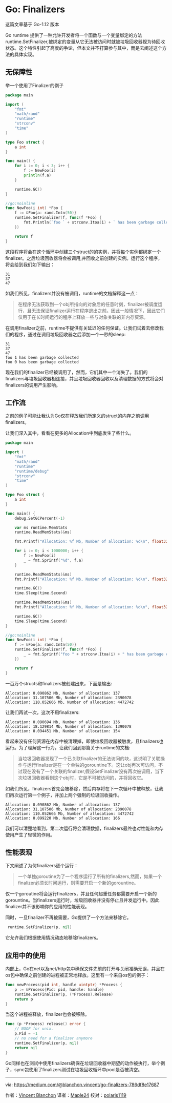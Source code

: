 # Go: Finalizers

这篇文章基于 Go-1.12 版本

Go runtime 提供了一种允许开发者将一个函数与一个变量绑定的方法runtime.SetFinalizer,被绑定的变量从它无法被访问时就被垃圾回收器视为待回收状态。这个特性引起了高度的争论，但本文并不打算参与其中，而是去阐述这个方法的具体实现。

## 无保障性

举一个使用了Finalizer的例子

```go
package main

import (
	"fmt"
	"math/rand"
	"runtime"
	"strconv"
	"time"
)

type Foo struct {
	a int
}

func main() {
	for i := 0; i < 3; i++ {
		f := NewFoo(i)
		println(f.a)
	}

	runtime.GC()
}

//go:noinline
func NewFoo(i int) *Foo {
	f := &Foo{a: rand.Intn(50)}
	runtime.SetFinalizer(f, func(f *Foo) {
		fmt.Println(`foo ` + strconv.Itoa(i) + ` has been garbage collected`)
	})

	return f
}
```

这段程序将会在这个循环中创建三个struct的的实例，并将每个实例都绑定一个finalizer。之后垃圾回收器将会被调用,并回收之前创建的实例。运行这个程序，将会给到我们如下输出：

```
31
37
47
```

如我们所见，finalizers并没有被调用，runtime的文档解释这一点：

> 在程序无法获取到一个obj所指向的对象后的任意时刻，finalizer被调度运行，且无法保证finalizer运行在程序退出之前。因此一般情况下，因此它们仅用于在长时间运行的程序上释放一些与对象关联的非内存资源。

在调用finalizer之前，runtime不提供有关延迟的任何保证。让我们试着去修改我们的程序，通过在调用垃圾回收器之后添加一个一秒的sleep:

```
31
37
47
foo 1 has been garbage collected
foo 0 has been garbage collected
```

现在我们的finalizer已经被调用了，然而，它们其中一个消失了。我们的finalizers与垃圾回收器相连接，并且垃圾回收器回收以及清理数据的方式将会对finalizers的调用产生影响。

## 工作流

之前的例子可能让我认为Go仅在释放我们所定义的struct的内存之前调用finalizers。

让我们深入其中，看看在更多的Allocation中到底发生了些什么。

```go
package main

import (
	"fmt"
	"math/rand"
	"runtime"
	"runtime/debug"
	"strconv"
	"time"
)

type Foo struct {
	a int
}

func main() {
	debug.SetGCPercent(-1)

	var ms runtime.MemStats
	runtime.ReadMemStats(&ms)

	fmt.Printf("Allocation: %f Mb, Number of allocation: %d\n", float32(ms.HeapAlloc)/float32(1024*1204), ms.HeapObjects)

	for i := 0; i < 1000000; i++ {
		f := NewFoo(i)
		_ = fmt.Sprintf("%d", f.a)
	}

	runtime.ReadMemStats(&ms)
	fmt.Printf("Allocation: %f Mb, Number of allocation: %d\n", float32(ms.HeapAlloc)/float32(1024*1204), ms.HeapObjects)

	runtime.GC()
	time.Sleep(time.Second)

	runtime.ReadMemStats(&ms)
	fmt.Printf("Allocation: %f Mb, Number of allocation: %d\n", float32(ms.HeapAlloc)/float32(1024*1204), ms.HeapObjects)

	runtime.GC()
	time.Sleep(time.Second)
}

//go:noinline
func NewFoo(i int) *Foo {
	f := &Foo{a: rand.Intn(50)}
	runtime.SetFinalizer(f, func(f *Foo) {
		_ = fmt.Sprintf("foo " + strconv.Itoa(i) + " has been garbage collected")
	})

	return f
}
```

一百万个structs和finalizers被创建出来，下面是输出:

```
Allocation: 0.090862 Mb, Number of allocation: 137
Allocation: 31.107506 Mb, Number of allocation: 2390078
Allocation: 110.052666 Mb, Number of allocation: 4472742
```

让我们再试一次，这次不用finalizers:

```
Allocation: 0.090694 Mb, Number of allocation: 136
Allocation: 18.129814 Mb, Number of allocation: 1390078
Allocation: 0.094451 Mb, Number of allocation: 154
```

看起来没有任何资源在内存中被清理掉，即使垃圾回收器被触发，且finalizers也运行。为了理解这一行为，让我们回到那篇关于runtime的文档:

> 当垃圾回收器发现了一个已关联finalizer的无法访问的块，这说明了关联操作与运行finalizer是在一个单独的gorountine下。这让obj再次可访问，不过现在没有了一个关联的finalizer,假设SetFinalizer没有再次被调用，当下次垃圾回收器看到这个obj时，它是不可被访问的，并将回收它。

如我们所见，finalizers首先会被移除，然后内存将在下一次循环中被释放，让我们再次运行第一个例子，并加上两个强制的垃圾回收操作。

```
Allocation: 0.090862 Mb, Number of allocation: 137
Allocation: 31.107506 Mb, Number of allocation: 2390078
Allocation: 110.052666 Mb, Number of allocation: 4472742
Allocation: 0.099220 Mb, Number of allocation: 166
```

我们可以清楚地看到，第二次运行将会清理数据，finalizers最终也对性能和内存使用产生了轻微的作用。

## 性能表现

下文阐述了为何finalizers逐个运行：

> 一个单独goroutine为了一个程序运行了所有的finalizers,然而，如果一个finalizer必须长时间运行，则需要开启一个新的gorountine。

仅一个goroutine将会运行finalizers，并且任何超重任务都需要开启一个新的gorountine。当finalizers运行时，垃圾回收器并没有停止且并发运行中。因此finalizer并不该影响你的应用的性能表现。

同时，一旦finalizer不再被需要，Go提供了一个方法来移除它。

```go
 runtime.SetFinalizer(p, nil)
```

它允许我们根据使用情况动态地移除finalizers。

## 应用中的使用

内部上，Go在net以及net/http包中确保文件先前的打开与关闭准确无误，并且在os包中确保之前创建的进程被正常地释放。这里有一个来自os包的例子：

```go
func newProcess(pid int, handle uintptr) *Process {
	p := &Process{Pid: pid, handle: handle}
	runtime.SetFinalizer(p, (*Process).Release)
	return p
}
```

当这个进程被释放，finalizer也会被移除。

```go
func (p *Process) release() error {
	// NOOP for unix.
	p.Pid = -1
	// no need for a finalizer anymore
	runtime.SetFinalizer(p, nil)
	return nil
}
```

Go同样也在测试中使用finalizers确保在垃圾回收器中期望的动作被执行，举个例子，sync包使用了finalizers测试在垃圾回收循环中pool是否被清空。

---

via: https://medium.com/@blanchon.vincent/go-finalizers-786df8e17687

作者：[Vincent Blanchon](https://medium.com/@blanchon.vincent)
译者：[Maple24](https://github.com/Maple24)
校对：[polaris1119](https://github.com/polaris1119)
